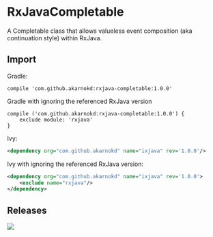 RxJavaCompletable
==============

A Completable class that allows valueless event composition (aka continuation style) within RxJava.

Import
------

Gradle:

```
compile 'com.github.akarnokd:rxjava-completable:1.0.0'
```

Gradle with ignoring the referenced RxJava version

```
compile ('com.github.akarnokd:rxjava-completable:1.0.0') {
    exclude module: 'rxjava'
}
```

Ivy:

```xml
<dependency org="com.github.akarnokd" name="ixjava" rev='1.0.0'/>
```

Ivy with ignoring the referenced RxJava version:

```xml
<dependency org="com.github.akarnokd" name="ixjava" rev='1.0.0'>
    <exclude name="rxjava"/>
</dependency>
```

Releases
--------

<a href='https://travis-ci.org/akarnokd/RxJavaCompletable/builds'><img src='https://travis-ci.org/akarnokd/RxJavaCompletable.svg?branch=master'></a>